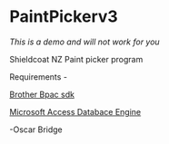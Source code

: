 ﻿# PaintPickerv3
*This is a demo and will not work for you*

Shieldcoat NZ Paint picker program

Requirements - 

[Brother Bpac sdk](https://support.brother.com/g/s/es/dev/en/bpac/download/index.html?c=eu_ot&lang=en&navi=offall&comple=on&redirect=on)

[Microsoft Access Databace Engine](https://www.microsoft.com/en-us/download/details.aspx?id=13255)

-Oscar Bridge
